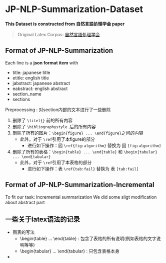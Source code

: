 # JP-NLP-Summarization-Dataset

**This Dataset is constructed from 自然言語処理学会 paper**

> Original Latex Corpus: [自然言語処理学会](https://www.anlp.jp/resource/journal_latex/index.html)

## Format of JP-NLP-Summarization

Each line is a **json format item** with

* title: japanese title
* etitle: english title
* jabstract: japanese abstract
* eabstract: english abstract
* section_name
* sections

Preprocessing : 对section内部的文本进行了一些删除

1. 删除了 `\titel{}` 前的所有内容
2. 删除了 `\bibliographystyle `后的所有内容
3. 删除了所有的图片：`\begin{figure} ... \end{figure}`之间的内容
   * 此外，对于 `\ref`引用了本figure的部分
     * 进行如下操作：図 `\ref{fig:algorithm}` 替换为 図 `[fig:algorithm]`
4. 删除了所有的表格：`\begin{table} ... \end{table}` 和 `\begin{tabular} ... \end{tabular}`
   * 此外，对于 `\ref`引用了本表格的部分
     * 进行如下操作：表 `\ref{tab:fail}` 替换为 表 `[tab:fail]`

## Format of JP-NLP-Summarization-Incremental

To fit our task: Incremental summarization
We did some sligt modification about abstract part

## 一些关于latex语法的记录

* 图表的写法
  * \begin{table} ... \end{table} : 包含了表格的所有说明(例如表格的文字说明等等)
  * \begin{tabular} ... \end{tabular} : 只包含表格本身
*
